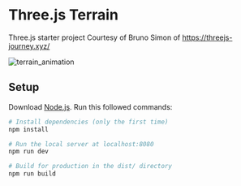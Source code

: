 # Three.js Terrain

Three.js starter project Courtesy of Bruno Simon of https://threejs-journey.xyz/

![terrain_animation](https://user-images.githubusercontent.com/4311684/122646675-48754f80-d118-11eb-98c4-f7773c458ddd.gif)

## Setup

Download [Node.js](https://nodejs.org/en/download/).
Run this followed commands:

```bash
# Install dependencies (only the first time)
npm install

# Run the local server at localhost:8080
npm run dev

# Build for production in the dist/ directory
npm run build
```
